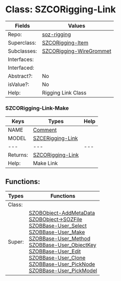 
# Class:	SZCORigging-Link

| Fields | Values |
| --------- | --------- |
| Repo: | [soz-rigging](/repos/soz-rigging.html) |
| Superclass: | [SZCORigging-Item](SZCORigging-Item.html) |
| Subclasses: | [SZCORigging-WireGrommet](SZCORigging-WireGrommet.html) |
| Interfaces: |  |
| Interfaced: |  |
| Abstract?: | No |
| isValue?: | No |
| Help: | Rigging Link Class |

### SZCORigging-Link-Make

| Keys | Types | Help |
| --------- | --------- | --------- |
| NAME | [Comment](Comment.html) |  |
| MODEL | [SZCERigging-Link](SZCERigging-Link.html) |  |
| --- | --- | --- |
| Returns: | [SZCORigging-Link](SZCORigging-Link.html) |
| Help: | Make Link |


## Functions:

| Types | Functions |
| --------- | --------- |
| Class: |  |
| Super: | [SZOBObject-AddMetaData](SZOBObject.html) <br> [SZOBObject->SOZFile](SZOBObject.html) <br> [SZOBBase-User_Select](SZOBBase.html) <br> [SZOBBase-User_Make](SZOBBase.html) <br> [SZOBBase-User_Method](SZOBBase.html) <br> [SZOBBase-User_ObjectKey](SZOBBase.html) <br> [SZOBBase-User_Edit](SZOBBase.html) <br> [SZOBBase-User_Clone](SZOBBase.html) <br> [SZOBBase-User_PickNode](SZOBBase.html) <br> [SZOBBase-User_PickModel](SZOBBase.html) |


